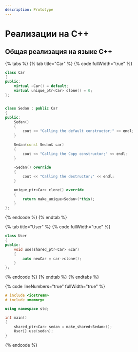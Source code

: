 ```yaml
---
description: Prototype
---
```


# Реализации на С++

## Общая реализация на языке С++

{% tabs %}
{% tab title="Car" %}
{% code fullWidth="true" %}
```cpp
class Car
{
public:
	virtual ~Car() = default;
	virtual unique_ptr<Car> clone() = 0;
};


class Sedan : public Car
{
public:
	Sedan() 
	{ 
		cout << "Calling the default constructor;" << endl; 
	}
	
	Sedan(const Sedan& car) 
	{ 
		cout << "Calling the Copy constructor;" << endl; 
	}
	
	~Sedan() override 
	{ 
		cout << "Calling the destructor;" << endl; 
	}

	unique_ptr<Car> clone() override
	{
		return make_unique<Sedan>(*this);
	}
};
```
{% endcode %}
{% endtab %}

{% tab title="User" %}
{% code fullWidth="true" %}
```cpp
class User
{
public:
	void use(shared_ptr<Car> &car)
	{
		auto newCar = car->clone();
	}
};
```
{% endcode %}
{% endtab %}
{% endtabs %}

{% code lineNumbers="true" fullWidth="true" %}
```cpp
# include <iostream>
# include <memory>

using namespace std;

int main()
{
	shared_ptr<Car> sedan = make_shared<Sedan>();
	User{}.use(sedan);
}
```
{% endcode %}
